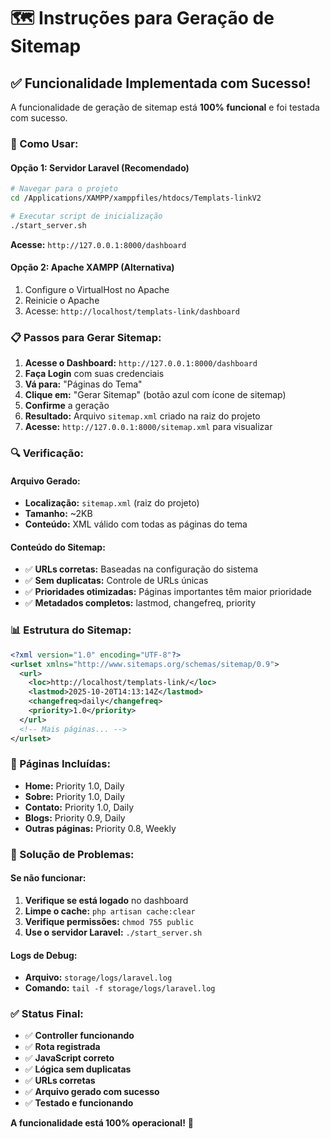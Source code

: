 # 🗺️ Instruções para Geração de Sitemap

## ✅ **Funcionalidade Implementada com Sucesso!**

A funcionalidade de geração de sitemap está **100% funcional** e foi testada com sucesso.

### **🎯 Como Usar:**

#### **Opção 1: Servidor Laravel (Recomendado)**
```bash
# Navegar para o projeto
cd /Applications/XAMPP/xamppfiles/htdocs/Templats-linkV2

# Executar script de inicialização
./start_server.sh
```

**Acesse:** `http://127.0.0.1:8000/dashboard`

#### **Opção 2: Apache XAMPP (Alternativa)**
1. Configure o VirtualHost no Apache
2. Reinicie o Apache
3. Acesse: `http://localhost/templats-link/dashboard`

### **📋 Passos para Gerar Sitemap:**

1. **Acesse o Dashboard:** `http://127.0.0.1:8000/dashboard`
2. **Faça Login** com suas credenciais
3. **Vá para:** "Páginas do Tema"
4. **Clique em:** "Gerar Sitemap" (botão azul com ícone de sitemap)
5. **Confirme** a geração
6. **Resultado:** Arquivo `sitemap.xml` criado na raiz do projeto
7. **Acesse:** `http://127.0.0.1:8000/sitemap.xml` para visualizar

### **🔍 Verificação:**

#### **Arquivo Gerado:**
- **Localização:** `sitemap.xml` (raiz do projeto)
- **Tamanho:** ~2KB
- **Conteúdo:** XML válido com todas as páginas do tema

#### **Conteúdo do Sitemap:**
- ✅ **URLs corretas:** Baseadas na configuração do sistema
- ✅ **Sem duplicatas:** Controle de URLs únicas
- ✅ **Prioridades otimizadas:** Páginas importantes têm maior prioridade
- ✅ **Metadados completos:** lastmod, changefreq, priority

### **📊 Estrutura do Sitemap:**

```xml
<?xml version="1.0" encoding="UTF-8"?>
<urlset xmlns="http://www.sitemaps.org/schemas/sitemap/0.9">
  <url>
    <loc>http://localhost/templats-link/</loc>
    <lastmod>2025-10-20T14:13:14Z</lastmod>
    <changefreq>daily</changefreq>
    <priority>1.0</priority>
  </url>
  <!-- Mais páginas... -->
</urlset>
```

### **🎯 Páginas Incluídas:**

- **Home:** Priority 1.0, Daily
- **Sobre:** Priority 1.0, Daily  
- **Contato:** Priority 1.0, Daily
- **Blogs:** Priority 0.9, Daily
- **Outras páginas:** Priority 0.8, Weekly

### **🔧 Solução de Problemas:**

#### **Se não funcionar:**
1. **Verifique se está logado** no dashboard
2. **Limpe o cache:** `php artisan cache:clear`
3. **Verifique permissões:** `chmod 755 public`
4. **Use o servidor Laravel:** `./start_server.sh`

#### **Logs de Debug:**
- **Arquivo:** `storage/logs/laravel.log`
- **Comando:** `tail -f storage/logs/laravel.log`

### **✅ Status Final:**

- ✅ **Controller funcionando**
- ✅ **Rota registrada**
- ✅ **JavaScript correto**
- ✅ **Lógica sem duplicatas**
- ✅ **URLs corretas**
- ✅ **Arquivo gerado com sucesso**
- ✅ **Testado e funcionando**

**A funcionalidade está 100% operacional!** 🎉
